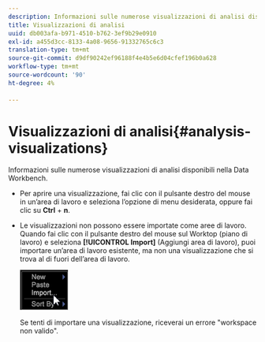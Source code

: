 ```yaml
---
description: Informazioni sulle numerose visualizzazioni di analisi disponibili nella Data Workbench.
title: Visualizzazioni di analisi
uuid: db003afa-b971-4510-b762-3ef9b29e0910
exl-id: a455d3cc-8133-4a08-9656-91332765c6c3
translation-type: tm+mt
source-git-commit: d9df90242ef96188f4e4b5e6d04cfef196b0a628
workflow-type: tm+mt
source-wordcount: '90'
ht-degree: 4%

---
```


# Visualizzazioni di analisi{#analysis-visualizations}

Informazioni sulle numerose visualizzazioni di analisi disponibili nella Data Workbench.

* Per aprire una visualizzazione, fai clic con il pulsante destro del mouse in un’area di lavoro e seleziona l’opzione di menu desiderata, oppure fai clic su **Ctrl** + **n**.

* Le visualizzazioni non possono essere importate come aree di lavoro. Quando fai clic con il pulsante destro del mouse sul Worktop (piano di lavoro) e seleziona **[!UICONTROL Import]** (Aggiungi area di lavoro), puoi importare un’area di lavoro esistente, ma non una visualizzazione che si trova al di fuori dell’area di lavoro.

   ![](assets/import_workspace.png)

   Se tenti di importare una visualizzazione, riceverai un errore &quot;workspace non valido&quot;.
